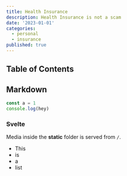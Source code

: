 ```yaml
---
title: Health Insurance
description: Health Insurance is not a scam
date: '2023-01-01'
categories:
  - personal
  - insurance
published: true
---
```


## Table of Contents

## Markdown

```ts
const a = 1
console.log(hey)
```

### Svelte

Media inside the **static** folder is served from `/`.

- This
- is
- a
- list
